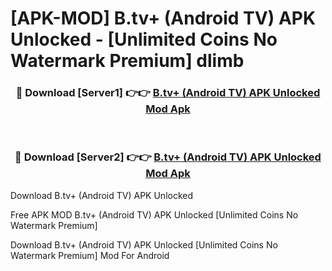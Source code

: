 # [APK-MOD] B.tv+ (Android TV) APK Unlocked - [Unlimited Coins No Watermark Premium] dlimb



<div align="center">
<h3>🔴 Download [Server1] 👉👉 <a href="https://momento.my/?title=B.tv+_(Android_TV)_APK_Unlocked">B.tv+ (Android TV) APK Unlocked Mod Apk</a></h3><br>

<h3>🔴 Download [Server2] 👉👉 <a href="https://momento.my/?title=B.tv+_(Android_TV)_APK_Unlocked">B.tv+ (Android TV) APK Unlocked Mod Apk</a></h3>
</div>



Download B.tv+ (Android TV) APK Unlocked 

Free APK MOD B.tv+ (Android TV) APK Unlocked [Unlimited Coins No Watermark Premium]

Download B.tv+ (Android TV) APK Unlocked [Unlimited Coins No Watermark Premium] Mod For Android
